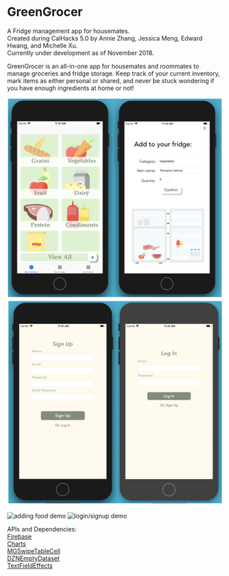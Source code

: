 # GreenGrocer
A Fridge management app for housemates. <br>
Created during CalHacks 5.0 by Annie Zhang, Jessica Meng, Edward Hwang, and Michelle Xu. <br>
Currently under development as of November 2018. <br>

GreenGrocer is an all-in-one app for housemates and roommates to manage groceries and fridge storage. Keep track of your current inventory, mark items as either personal or shared, and never be stuck wondering if you have enough ingredients at home or not! <br>

![adding food UI](https://github.com/anniezhang21/greengrocer/blob/master/readme-assets/main_ui.png "Adding food in GreenGrocer")
![login/signup UI](https://github.com/anniezhang21/greengrocer/blob/master/readme-assets/login_signup.png "Log in and Sign up")

![adding food demo](https://github.com/anniezhang21/greengrocer/blob/master/readme-assets/addfood_demo.gif "Adding food in GreenGrocer") 
![login/signup demo](https://github.com/anniezhang21/greengrocer/blob/master/readme-assets/login_demo.gif "Log in and Sign up")

APIs and Dependencies: <br>
[Firebase](https://firebase.google.com) <br>
[Charts](https://github.com/danielgindi/Charts) <br>
[MGSwipeTableCell](https://github.com/MortimerGoro/MGSwipeTableCell) <br>
[DZNEmptyDataset](https://github.com/dzenbot/DZNEmptyDataSet) <br>
[TextFieldEffects](https://github.com/raulriera/TextFieldEffects) <br>

